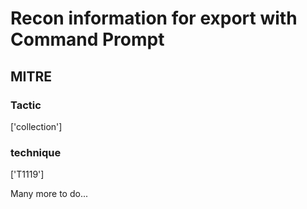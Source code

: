 # Recon information for export with Command Prompt

## MITRE

### Tactic
['collection']

### technique
['T1119']

Many more to do...
